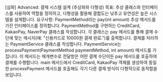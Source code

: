 [심화] Advanced: 결제 시스템 설계 (추상화와 다형성)
목표: 추상 클래스와 인터페이스를 사용하여 역할을 정의하고, 다형성을 활용해 결합도는 낮추고 유연성은 높은 시스템을 설계합니다.
요구사항:
PaymentMethod라는 pay(int amount) 추상 메서드를 가진 인터페이스를 정의합니다.
PaymentMethod를 구현하는 CreditCard, KakaoPay, NaverPay 클래스를 작성합니다. 
각 클래스는 pay 메서드를 통해 결제 수단에 맞는 메시지(예: "신용카드로 10000원 결제 완료.")를 출력합니다.
결제를 처리하는 PaymentService 클래스를 작성합니다.
PaymentService는 processPayment(PaymentMethod paymentMethod, int amount) 메서드를 가집니다. 
이 메서드는 매개변수로 전달받은 어떤 결제 수단이든 pay 메서드를 호출하여 결제를 수행합니다.
main 메서드에서 CreditCard, KakaoPay 객체를 생성하여 동일한 processPayment 메서드를 호출해도 각기 다른 결제 방식이 다형적으로 동작함을 보입니다.